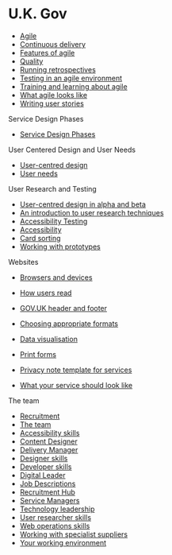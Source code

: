 # U.K. Gov

* [Agile](https://www.gov.uk/service-manual/agile/index.html)
* [Continuous delivery](https://www.gov.uk/service-manual/agile/continuous-delivery.html)
* [Features of agile](https://www.gov.uk/service-manual/agile/features-of-agile.html)
* [Quality](https://www.gov.uk/service-manual/agile/quality.html)
* [Running retrospectives](https://www.gov.uk/service-manual/agile/running-retrospectives.html)
* [Testing in an agile environment](https://www.gov.uk/service-manual/making-software/testing-in-agile.html)
* [Training and learning about agile](https://www.gov.uk/service-manual/agile/training-and-learning.html)
* [What agile looks like](https://www.gov.uk/service-manual/agile/what-agile-looks-like.html)
* [Writing user stories](https://www.gov.uk/service-manual/agile/writing-user-stories.html)

Service Design Phases
* [Service Design Phases](https://www.gov.uk/service-manual/phases/index.html)

User Centered Design and User Needs
* [User-centred design](https://www.gov.uk/service-manual/user-centred-design/index.html)
* [User needs](https://www.gov.uk/service-manual/user-centred-design/user-needs.html)

User Research and Testing
* [User-centred design in alpha and beta](https://www.gov.uk/service-manual/user-centred-design/user-centred-design-alpha-beta.html)
* [An introduction to user research techniques](https://www.gov.uk/service-manual/user-centred-design/user-research/index.html)
* [Accessibility Testing](https://www.gov.uk/service-manual/user-centred-design/user-research/accessibility-testing.html)
* [Accessibility](https://www.gov.uk/service-manual/user-centred-design/accessibility.html)
* [Card sorting](https://www.gov.uk/service-manual/user-centred-design/card-sorting.html)
* [Working with prototypes](https://www.gov.uk/service-manual/user-centred-design/working-with-prototypes.html)

Websites
* [Browsers and devices](https://www.gov.uk/service-manual/user-centred-design/browsers-and-devices.html)
* [How users read](https://www.gov.uk/service-manual/user-centred-design/how-users-read.html)
* [GOV.UK header and footer](https://www.gov.uk/service-manual/user-centred-design/resources/header-footer.html)

* [Choosing appropriate formats](https://www.gov.uk/service-manual/user-centred-design/choosing-appropriate-formats.html)
* [Data visualisation](https://www.gov.uk/service-manual/user-centred-design/data-visualisation.html)
* [Print forms](https://www.gov.uk/service-manual/user-centred-design/print-forms.html)
* [Privacy note template for services](https://www.gov.uk/service-manual/content-designers/privacy-note-template-for-services.html)
* [What your service should look like](https://www.gov.uk/service-manual/user-centred-design/service-user-experience.html)

The team
* [Recruitment](https://www.gov.uk/service-manual/the-team/recruitment/index.html)
* [The team](https://www.gov.uk/service-manual/the-team/index.html)
* [Accessibility skills](https://www.gov.uk/service-manual/the-team/accessibility.html)
* [Content Designer](https://www.gov.uk/service-manual/the-team/content-designer.html)
* [Delivery Manager](https://www.gov.uk/service-manual/the-team/delivery-manager.html)
* [Designer skills](https://www.gov.uk/service-manual/the-team/designer.html)
* [Developer skills](https://www.gov.uk/service-manual/the-team/developer.html)
* [Digital Leader](https://www.gov.uk/service-manual/the-team/digital-leader.html)
* [Job Descriptions](https://www.gov.uk/service-manual/the-team/recruitment/job-descriptions.html)
* [Recruitment Hub](https://www.gov.uk/service-manual/the-team/recruitment/hub.html)
* [Service Managers](https://www.gov.uk/service-manual/the-team/service-manager.html)
* [Technology leadership](https://www.gov.uk/service-manual/the-team/recruitment/scs-orgdesign.html)
* [User researcher skills](https://www.gov.uk/service-manual/the-team/user-researcher.html)
* [Web operations skills](https://www.gov.uk/service-manual/the-team/web-operations.html)
* [Working with specialist suppliers](https://www.gov.uk/service-manual/the-team/working-with-specialists.html)
* [Your working environment](https://www.gov.uk/service-manual/the-team/working-environment.html)